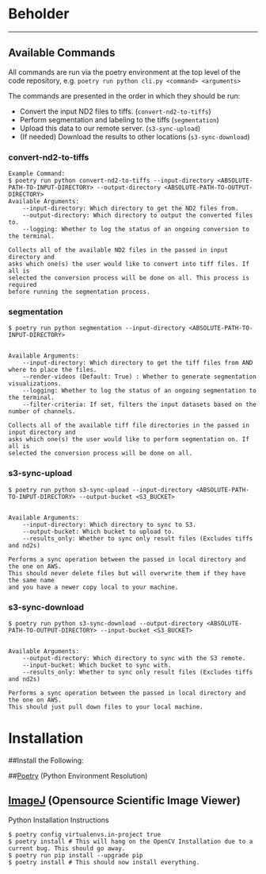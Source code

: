 # Beholder
---
## Available Commands
All commands are run via the poetry environment at the top level of the code repository, e.g. `poetry run python cli.py <command> <arguments>`

The commands are presented in the order in which they should be run:
- Convert the input ND2 files to tiffs. (`convert-nd2-to-tiffs`)
- Perform segmentation and labeling to the tiffs (`segmentation`)
- Upload this data to our remote server. (`s3-sync-upload`)
- (If needed) Download the results to other locations (`s3-sync-download`)

### convert-nd2-to-tiffs 
```
Example Command: 
$ poetry run python convert-nd2-to-tiffs --input-directory <ABSOLUTE-PATH-TO-INPUT-DIRECTORY> --output-directory <ABSOLUTE-PATH-TO-OUTPUT-DIRECTORY>
Available Arguments:
    --input-directory: Which directory to get the ND2 files from.
    --output-directory: Which directory to output the converted files to.
    --logging: Whether to log the status of an ongoing conversion to the terminal.

Collects all of the available ND2 files in the passed in input directory and 
asks which one(s) the user would like to convert into tiff files. If all is 
selected the conversion process will be done on all. This process is required 
before running the segmentation process.
```    
### segmentation 
```
$ poetry run python segmentation --input-directory <ABSOLUTE-PATH-TO-INPUT-DIRECTORY>


Available Arguments:
    --input-directory: Which directory to get the tiff files from AND where to place the files.
    --render-videos (Default: True) : Whether to generate segmentation visualizations.
    --logging: Whether to log the status of an ongoing segmentation to the terminal.
    --filter-criteria: If set, filters the input datasets based on the number of channels.

Collects all of the available tiff file directories in the passed in input directory and 
asks which one(s) the user would like to perform segmentation on. If all is 
selected the conversion process will be done on all.
```    

### s3-sync-upload 
```
$ poetry run python s3-sync-upload --input-directory <ABSOLUTE-PATH-TO-INPUT-DIRECTORY> --output-bucket <S3_BUCKET>


Available Arguments:
    --input-directory: Which directory to sync to S3.
    --output-bucket: Which bucket to upload to.
    --results_only: Whether to sync only result files (Excludes tiffs and nd2s)

Performs a sync operation between the passed in local directory and the one on AWS.
This should never delete files but will overwrite them if they have the same name 
and you have a newer copy local to your machine.
```    

### s3-sync-download 
```
$ poetry run python s3-sync-download --output-directory <ABSOLUTE-PATH-TO-OUTPUT-DIRECTORY> --input-bucket <S3_BUCKET>


Available Arguments:
    --output-directory: Which directory to sync with the S3 remote.
    --input-bucket: Which bucket to sync with.
    --results_only: Whether to sync only result files (Excludes tiffs and nd2s)

Performs a sync operation between the passed in local directory and the one on AWS.
This should just pull down files to your local machine.
```    



# Installation
##Install the Following:

##[Poetry](https://python-poetry.org/docs/#installation) (Python Environment Resolution)

[ImageJ](https://imagej.net/Fiji/Downloads) (Opensource Scientific Image Viewer)
---
Python Installation Instructions
```
$ poetry config virtualenvs.in-project true
$ poetry install # This will hang on the OpenCV Installation due to a current bug. This should go away.
$ poetry run pip install --upgrade pip 
$ poetry install # This should now install everything.
```
